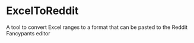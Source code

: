 # ExcelToReddit
A tool to convert Excel ranges to a format that can be pasted to the Reddit Fancypants editor
